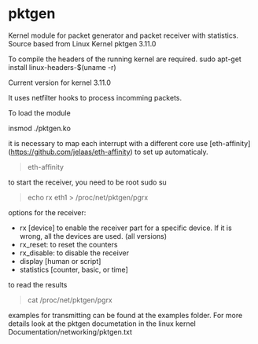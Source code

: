 pktgen
======

Kernel module for packet generator and packet receiver with statistics. Source based from Linux Kernel pktgen 3.11.0

To compile the headers of the running kernel are required.
sudo apt-get install linux-headers-$(uname -r)

Current version for kernel 3.11.0

It uses netfilter hooks to process incomming packets.

To load the module

insmod ./pktgen.ko

it is necessary to map each interrupt with a different core
use  [eth-affinity] (https://github.com/jelaas/eth-affinity) to set up
automaticaly.

> eth-affinity

to start the receiver, you need to be root
sudo su

> echo rx eth1 > /proc/net/pktgen/pgrx

options for the receiver:

* rx [device] to enable the receiver part for a specific device. If it is wrong, all the devices are used. (all versions)
* rx_reset: to reset the counters
* rx_disable: to disable the receiver
* display [human or script]
* statistics [counter, basic, or time] 

to read the results

> cat /proc/net/pktgen/pgrx

examples for transmitting can be found at the examples folder. For more details look at the pktgen documetation 
in the linux kernel  Documentation/networking/pktgen.txt

